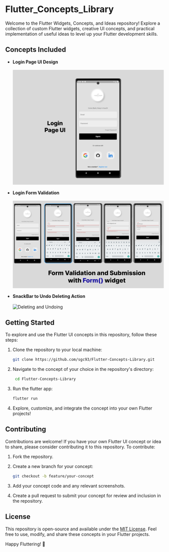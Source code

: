 # Flutter_Concepts_Library

Welcome to the Flutter Widgets, Concepts, and Ideas repository! Explore a collection of custom Flutter widgets, creative UI concepts, and practical implementation of useful ideas to level up your Flutter development skills.

## Concepts Included

- **Login Page UI Design** <br><br>
  ![Login Page UI](https://github.com/sgc93/Flutter-Concepts-Library/blob/main/assets/screenshots/editedLoginPage.png)

- **Login Form Validation** <br><br>
  ![Form validation](https://github.com/sgc93/Flutter-Concepts-Library/blob/main/assets/screenshots/form_validation.png)

- **SnackBar to Undo Deleting Action** <br><br>
  ![Deleting and Undoing](https://github.com/sgc93/Flutter-Concepts-Library/blob/main/assets/screenshots/snackbar_widget.gif)



## Getting Started

To explore and use the Flutter UI concepts in this repository, follow these steps:

1. Clone the repository to your local machine:

   ```bash
   git clone https://github.com/sgc93/Flutter-Concepts-Library.git
   ```

2. Navigate to the concept of your choice in the repository's directory:

   ```bash
    cd Flutter-Concepts-Library
   ```

3. Run the flutter app:

   ```bash
   flutter run
   ```

4. Explore, customize, and integrate the concept into your own Flutter projects!

## Contributing

Contributions are welcome! If you have your own Flutter UI concept or idea to share, please consider contributing it to this repository. To contribute:

1.  Fork the repository.
2.  Create a new branch for your concept:

    ```bash
    git checkout -b feature/your-concept
    ```

3.  Add your concept code and any relevant screenshots.
4.  Create a pull request to submit your concept for review and inclusion in the repository.

## License

This repository is open-source and available under the [MIT License](https://github.com/sgc93/Flutter-Concepts-Library/blob/main/LICENSE). Feel free to use, modify, and share these concepts in your Flutter projects.

Happy Fluttering! 🚀
